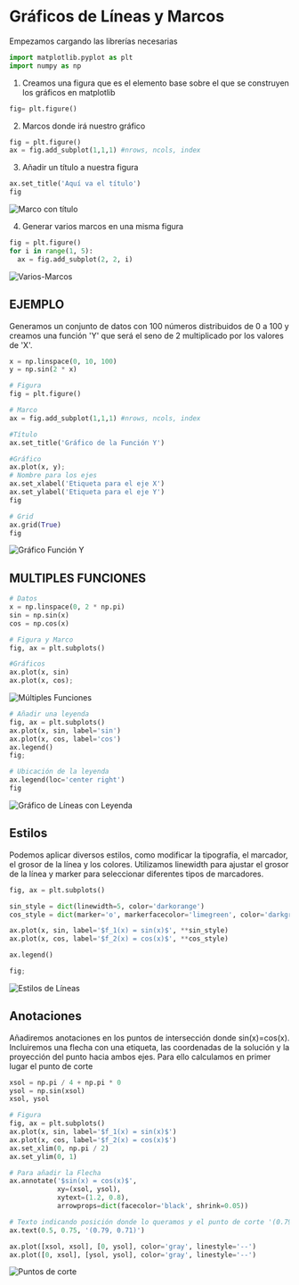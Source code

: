 # Gráficos de Líneas y Marcos

Empezamos cargando las librerías necesarias
``` python
import matplotlib.pyplot as plt
import numpy as np
```

1. Creamos una figura que es el elemento base sobre el que se construyen los gráficos en matplotlib
 ``` python
fig= plt.figure()
```
2. Marcos donde irá nuestro gráfico
```python
fig = plt.figure()
ax = fig.add_subplot(1,1,1) #nrows, ncols, index
```
3. Añadir un título a nuestra figura
 ```python
ax.set_title('Aquí va el título')
fig
```
![Marco con título](https://github.com/Antchica/Python/blob/main/Imagenes/Marco-con-titulo.png)

4. Generar varios marcos en una misma figura
```python
fig = plt.figure()
for i in range(1, 5):
  ax = fig.add_subplot(2, 2, i)
```
![Varios-Marcos](https://github.com/Antchica/Python/blob/main/Imagenes/Varios-marcos.png)

## **EJEMPLO**

Generamos un conjunto de datos con 100 números distribuidos de 0 a 100 y creamos una función 'Y' que será el seno de 2 multiplicado por los valores de 'X'.
```python
x = np.linspace(0, 10, 100)
y = np.sin(2 * x)

# Figura
fig = plt.figure()

# Marco
ax = fig.add_subplot(1,1,1) #nrows, ncols, index

#Título
ax.set_title('Gráfico de la Función Y')

#Gráfico
ax.plot(x, y);
# Nombre para los ejes
ax.set_xlabel('Etiqueta para el eje X')
ax.set_ylabel('Etiqueta para el eje Y')
fig

# Grid
ax.grid(True)
fig
```
![Gráfico Función Y](https://github.com/Antchica/Python/blob/main/Imagenes/Gr%C3%A1fico%20funci%C3%B3n%20Y.png)

## MULTIPLES FUNCIONES
```python
# Datos
x = np.linspace(0, 2 * np.pi)
sin = np.sin(x)
cos = np.cos(x)

# Figura y Marco
fig, ax = plt.subplots()

#Gráficos
ax.plot(x, sin)
ax.plot(x, cos);
```
![Múltiples Funciones](https://github.com/Antchica/Python/blob/main/Imagenes/Multiples%20Funciones.png)

```python
# Añadir una leyenda
fig, ax = plt.subplots()
ax.plot(x, sin, label='sin')
ax.plot(x, cos, label='cos')
ax.legend()
fig;

# Ubicación de la leyenda
ax.legend(loc='center right')
fig
```

![Gráfico de Líneas con Leyenda ](https://github.com/Antchica/Python/blob/main/Imagenes/Grafico%20de%20Lineas%20con%20leyenda.png)

## Estilos
Podemos aplicar diversos estilos, como modificar la tipografía, el marcador, el grosor de la línea y los colores. Utilizamos linewidth para ajustar el grosor de la línea y marker para seleccionar diferentes tipos de marcadores.

```python
fig, ax = plt.subplots()

sin_style = dict(linewidth=5, color='darkorange')
cos_style = dict(marker='o', markerfacecolor='limegreen', color='darkgreen')

ax.plot(x, sin, label='$f_1(x) = sin(x)$', **sin_style)
ax.plot(x, cos, label='$f_2(x) = cos(x)$', **cos_style)

ax.legend()

fig;
```

![Estilos de Líneas ](https://github.com/Antchica/Python/blob/main/Imagenes/Estilos.png)

## Anotaciones
Añadiremos anotaciones en los puntos de intersección donde sin(x)=cos(x). Incluiremos una flecha con una etiqueta, las coordenadas de la solución y la proyección del punto hacia ambos ejes. 
Para ello calculamos en primer lugar el punto de corte
```python
xsol = np.pi / 4 + np.pi * 0
ysol = np.sin(xsol)
xsol, ysol

# Figura
fig, ax = plt.subplots()
ax.plot(x, sin, label='$f_1(x) = sin(x)$')
ax.plot(x, cos, label='$f_2(x) = cos(x)$')
ax.set_xlim(0, np.pi / 2)
ax.set_ylim(0, 1)

# Para añadir la Flecha 
ax.annotate('$sin(x) = cos(x)$',
            xy=(xsol, ysol),
            xytext=(1.2, 0.8),
            arrowprops=dict(facecolor='black', shrink=0.05))

# Texto indicando posición donde lo queramos y el punto de corte '(0.79, 0.71)':
ax.text(0.5, 0.75, '(0.79, 0.71)')

ax.plot([xsol, xsol], [0, ysol], color='gray', linestyle='--')
ax.plot([0, xsol], [ysol, ysol], color='gray', linestyle='--')
```
![Puntos de corte ](https://github.com/Antchica/Python/blob/main/Imagenes/Punto%20de%20corte.png)
